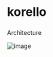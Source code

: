 # korello

###
Architecture

![image](https://user-images.githubusercontent.com/48036767/106305601-39dce780-62a0-11eb-9b9f-072cdf513e6c.png)
